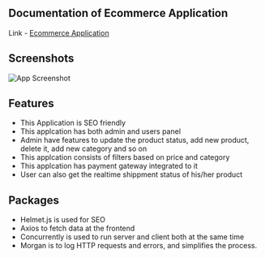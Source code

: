 
## Documentation of Ecommerce Application

Link - [Ecommerce Application](https://linktodocumentation)




## Screenshots

![App Screenshot](https://cdn.sanity.io/images/1vshfiot/production/74da6070beaddaa95785eab06ed67b141dd8540f-1915x918.png?rect=189,61,1581,857)


## Features

- This Application is SEO friendly
- This applcation has both admin and users panel
- Admin have features to update the product status, add new   product, delete it, add new category and so on
- This applcation consists of filters based on price and category
- This applcation has payment gateway integrated to it
- User can also get the realtime shippment status of his/her product

 
 ## Packages

 - Helmet.js is used for SEO
 - Axios to fetch data at the frontend
 - Concurrently is used to run server and client both at the same time
 - Morgan is to log HTTP requests and errors, and simplifies the process.
